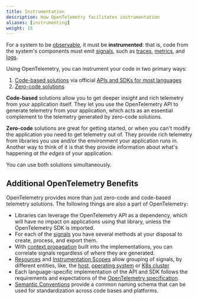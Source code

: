 ```yaml
---
title: Instrumentation
description: How OpenTelemetry facilitates instrumentation
aliases: [instrumenting]
weight: 15
---
```


For a system to be [observable], it must be **instrumented**: that is, code from
the system's components must emit [signals], such as [traces], [metrics], and
[logs].

Using OpenTelemetry, you can instrument your code in two primary ways:

1. [Code-based solutions](code-based/) via official
   [APIs and SDKs for most languages](/docs/languages/)
2. [Zero-code solutions](zero-code/)

**Code-based** solutions allow you to get deeper insight and rich telemetry from
your application itself. They let you use the OpenTelemetry API to generate
telemetry from your application, which acts as an essential complement to the
telemetry generated by zero-code solutions.

**Zero-code** solutions are great for getting started, or when you can't modify
the application you need to get telemetry out of. They provide rich telemetry
from libraries you use and/or the environment your application runs in. Another
way to think of it is that they provide information about what's happening _at
the edges_ of your application.

You can use both solutions simultaneously.

## Additional OpenTelemetry Benefits

OpenTelemetry provides more than just zero-code and code-based telemetry
solutions. The following things are also a part of OpenTelemetry:

- Libraries can leverage the OpenTelemetry API as a dependency, which will have
  no impact on applications using that library, unless the OpenTelemetry SDK is
  imported.
- For each of the [signals] you have several methods at your disposal to create,
  process, and export them.
- With [context propagation](../context-propagation/) built into the
  implementations, you can correlate signals regardless of where they are
  generated.
- [Resources](../resources/) and
  [Instrumentation Scopes](../instrumentation-scope/) allow grouping of signals,
  by different entities, like, the [host](/docs/specs/semconv/resource/host/),
  [operating system](/docs/specs/semconv/resource/os/) or
  [K8s cluster](/docs/specs/semconv/resource/k8s/#cluster)
- Each language-specific implementation of the API and SDK follows the
  requirements and expectations of the
  [OpenTelemetry specification](/docs/specs/otel/).
- [Semantic Conventions](../semantic-conventions/) provide a common naming
  schema that can be used for standardization across code bases and platforms.

[logs]: ../signals/traces/
[metrics]: ../signals/traces/
[observable]: ../observability-primer/#what-is-observability
[signals]: ../signals/
[traces]: ../signals/traces/
